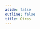 ```yaml
---
aside: false
outline: false
title: Otros
---
```


<script setup>
import { useRoute, useData } from 'vitepress'

const route = useRoute()

const { isDark } = useData()
</script>

<OAOperation operation-id="get-finanzas-fci-otros-fecha" />

<!--@include: ./parts/get-finanzas-fci-otros-fecha-footer.md -->

